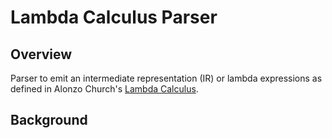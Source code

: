 # Lambda Calculus Parser

## Overview

Parser to emit an intermediate representation (IR) or lambda expressions as defined in Alonzo Church's [Lambda Calculus](https://en.wikipedia.org/wiki/Lambda_calculus).

## Background

